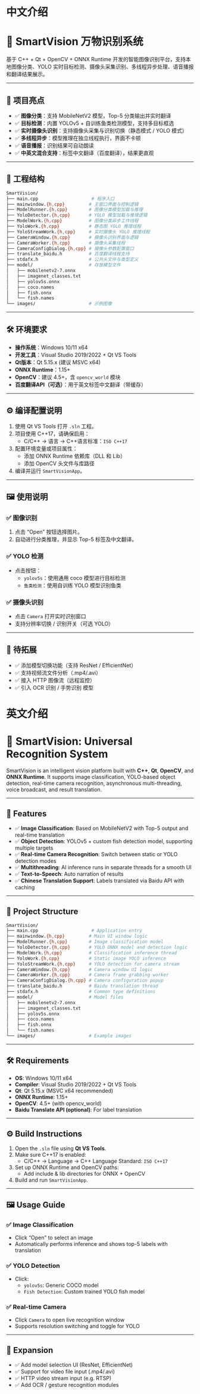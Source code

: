 # 中文介绍
# 🧠 SmartVision 万物识别系统

基于 C++ + Qt + OpenCV + ONNX Runtime 开发的智能图像识别平台，支持本地图像分类、YOLO 实时目标检测、摄像头采集识别、多线程异步处理、语音播报和翻译结果展示。

---

## 🚀 项目亮点

- ✅ **图像分类**：支持 MobileNetV2 模型，Top-5 分类输出并实时翻译
- ✅ **目标检测**：内置 YOLOv5 + 自训练鱼类检测模型，支持多目标框选
- ✅ **实时摄像头识别**：支持摄像头采集与识别切换（静态模式 / YOLO 模式）
- ✅ **多线程异步**：模型推理在独立线程执行，界面不卡顿
- ✅ **语音播报**：识别结果可自动朗读
- ✅ **中英文混合支持**：标签中文翻译（百度翻译），结果更直观

---

## 📂 工程结构

```bash
SmartVision/
├── main.cpp                    # 程序入口
├── mainwindow.{h,cpp}         # 主窗口界面与控制逻辑
├── ModelRunner.{h,cpp}        # 图像分类模型加载与推理
├── YoloDetector.{h,cpp}       # YOLO 模型加载与推理逻辑
├── ModelWork.{h,cpp}          # 图像分类异步工作线程
├── YoloWork.{h,cpp}           # 静态图 YOLO 推理线程
├── YoloStreamWork.{h,cpp}     # 实时摄像头 YOLO 推理线程
├── CameraWindow.{h,cpp}       # 摄像头识别界面与逻辑
├── CameraWorker.{h,cpp}       # 摄像头采集线程
├── CameraConfigDialog.{h,cpp} # 摄像头参数配置窗口
├── translate_baidu.h          # 百度翻译线程支持
├── stdafx.h                   # 公共头文件与类型定义
├── model/                     # 存放模型文件
│   ├── mobilenetv2-7.onnx
│   ├── imagenet_classes.txt
│   ├── yolov5s.onnx
│   ├── coco.names
│   ├── fish.onnx
│   └── fish.names
└── images/                    # 示例图像
```

---

## 🛠️ 环境要求

- **操作系统**：Windows 10/11 x64
- **开发工具**：Visual Studio 2019/2022 + Qt VS Tools
- **Qt版本**：Qt 5.15.x (建议 MSVC x64)
- **ONNX Runtime**：1.15+
- **OpenCV**：建议 4.5+，含 `opencv_world` 模块
- **百度翻译API（可选）**：用于英文标签中文翻译（带缓存）

---

## ⚙️ 编译配置说明

1. 使用 Qt VS Tools 打开 `.sln` 工程。
2. 项目使用 C++17，请确保启用：
   - C/C++ → 语言 → C++语言标准：`ISO C++17`
3. 配置环境变量或项目属性：
   - 添加 ONNX Runtime 依赖库（DLL 和 Lib）
   - 添加 OpenCV 头文件与库路径
4. 编译并运行 `SmartVisionApp`。

---

## 🖼️ 使用说明

### ✅ 图像识别
1. 点击 “Open” 按钮选择图片。
2. 自动进行分类推理，并显示 Top-5 标签及中文翻译。

### ✅ YOLO 检测
- 点击按钮：
  - `yolov5s`：使用通用 coco 模型进行目标检测
  - `鱼类检测`：使用自训练 YOLO 模型识别鱼类

### ✅ 摄像头识别
- 点击 `Camera` 打开实时识别窗口
- 支持分辨率切换 / 识别开关（可选 YOLO）

---

## 🔁 待拓展

- ✅ 添加模型切换功能（支持 ResNet / EfficientNet）
- ✅ 支持视频流文件分析（.mp4/.avi）
- ✅ 接入 HTTP 图像流（远程监控）
- ✅ 引入 OCR 识别 / 手势识别 模型

# 英文介绍
# 🧠 SmartVision: Universal Recognition System

SmartVision is an intelligent vision platform built with **C++**, **Qt**, **OpenCV**, and **ONNX Runtime**. It supports image classification, YOLO-based object detection, real-time camera recognition, asynchronous multi-threading, voice broadcast, and result translation.

---

## 🚀 Features

- ✅ **Image Classification**: Based on MobileNetV2 with Top-5 output and real-time translation
- ✅ **Object Detection**: YOLOv5 + custom fish detection model, supporting multiple targets
- ✅ **Real-time Camera Recognition**: Switch between static or YOLO detection modes
- ✅ **Multithreading**: AI inference runs in separate threads for a smooth UI
- ✅ **Text-to-Speech**: Auto narration of results
- ✅ **Chinese Translation Support**: Labels translated via Baidu API with caching

---

## 📂 Project Structure

```bash
SmartVision/
├── main.cpp                    # Application entry
├── mainwindow.{h,cpp}         # Main UI window logic
├── ModelRunner.{h,cpp}        # Image classification model
├── YoloDetector.{h,cpp}       # YOLO ONNX model and detection logic
├── ModelWork.{h,cpp}          # Classification inference thread
├── YoloWork.{h,cpp}           # Static image YOLO inference
├── YoloStreamWork.{h,cpp}     # YOLO detection for camera stream
├── CameraWindow.{h,cpp}       # Camera window UI logic
├── CameraWorker.{h,cpp}       # Camera frame grabbing worker
├── CameraConfigDialog.{h,cpp} # Camera configuration popup
├── translate_baidu.h          # Baidu translation thread
├── stdafx.h                   # Common type definitions
├── model/                     # Model files
│   ├── mobilenetv2-7.onnx
│   ├── imagenet_classes.txt
│   ├── yolov5s.onnx
│   ├── coco.names
│   ├── fish.onnx
│   └── fish.names
└── images/                    # Example images
```

---

## 🛠️ Requirements

- **OS**: Windows 10/11 x64
- **Compiler**: Visual Studio 2019/2022 + Qt VS Tools
- **Qt**: Qt 5.15.x (MSVC x64 recommended)
- **ONNX Runtime**: 1.15+
- **OpenCV**: 4.5+ (with opencv_world)
- **Baidu Translate API (optional)**: For label translation

---

## ⚙️ Build Instructions

1. Open the `.sln` file using **Qt VS Tools**.
2. Make sure C++17 is enabled:
   - C/C++ → Language → C++ Language Standard: `ISO C++17`
3. Set up ONNX Runtime and OpenCV paths:
   - Add include & lib directories for ONNX + OpenCV
4. Build and run `SmartVisionApp`.

---

## 🖼️ Usage Guide

### ✅ Image Classification
- Click “Open” to select an image
- Automatically performs inference and shows top-5 labels with translation

### ✅ YOLO Detection
- Click:
  - `yolov5s`: Generic COCO model
  - `Fish Detection`: Custom trained YOLO fish model

### ✅ Real-time Camera
- Click `Camera` to open live recognition window
- Supports resolution switching and toggle for YOLO

---

## 🔁 Expansion

- ✅ Add model selection UI (ResNet, EfficientNet)
- ✅ Support for video file input (.mp4/.avi)
- ✅ HTTP video stream input (e.g. RTSP)
- ✅ Add OCR / gesture recognition modules


